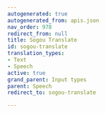 ```yaml
---
autogenerated: true
autogenerated_from: apis.json
nav_order: 978
redirect_from: null
title: Sogou Translate
id: sogou-translate
translation_types:
- Text
- Speech
active: true
grand_parent: Input types
parent: Speech
redirect_to: sogou-translate

---
```


